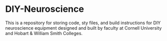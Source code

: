 # DIY-Neuroscience
This is a repository for storing code, sty files, and build instructions for DIY neuroscience equipment designed and built by faculty at Cornell University and Hobart &amp; William Smith Colleges.

